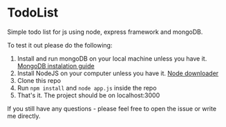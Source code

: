 # TodoList
Simple todo list for js using node, express framework and mongoDB.

To test it out please do the following:
1. Install and run mongoDB on your local machine unless you have it. [MongoDB instalation guide](https://www.mongodb.com/docs/manual/installation/)
2. Install NodeJS on your computer unless you have it. [Node downloader](https://nodejs.org/en/)
3. Clone this repo
4. Run `npm install` and `node app.js` inside the repo
5. That's it. The project should be on localhost:3000

If you still have any questions - please feel free to open the issue or write me directly. 